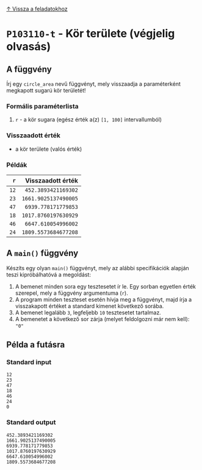 
[↑ Vissza a feladatokhoz](./README.md)

# `P103110-t` - Kör területe (végjelig olvasás)

## A függvény

Írj egy `circle_area` nevű függvényt, mely visszaadja a paraméterként megkapott sugarú kör területét!

### Formális paraméterlista

1. `r` - a kör sugara (egész érték a(z) `[1, 100]` intervallumból)

### Visszaadott érték

* a kör területe (valós érték)

### Példák

| `r` | Visszaadott érték | 
| ---: | --: | 
| `12` | `452.3893421169302` | 
| `23` | `1661.9025137490005` | 
| `47` | `6939.778171779853` | 
| `18` | `1017.8760197630929` | 
| `46` | `6647.610054996002` | 
| `24` | `1809.5573684677208` | 

## A `main()` függvény

Készíts egy olyan `main()` függvényt, mely az alábbi specifikációk alapján teszi kipróbálhatóvá a megoldást:

1. A bemenet minden sora egy tesztesetet ír le. Egy sorban egyetlen érték szerepel, mely a függvény argumentuma (`r`).
1. A program minden teszteset esetén hívja meg a függvényt, majd írja a visszakapott értéket a standard kimenet következő sorába.
1. A bemenet legalább `3`, legfeljebb `10` tesztesetet tartalmaz.
1. A bemenetet a következő sor zárja (melyet feldolgozni már nem kell): `"0"`

## Példa a futásra

### Standard input

```
12
23
47
18
46
24
0
```

### Standard output

```
452.3893421169302
1661.9025137490005
6939.778171779853
1017.8760197630929
6647.610054996002
1809.5573684677208
```